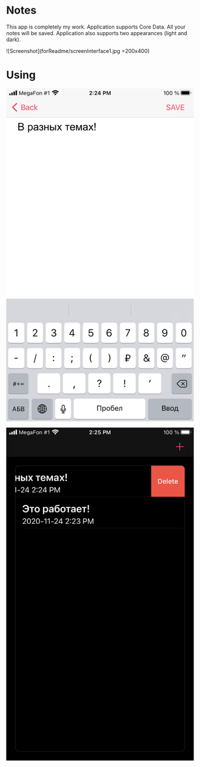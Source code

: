 # Notes

This app is completely my work. 
Application supports Core Data. All your notes will be saved.
Application also supports two appearances (light and dark). 

![Screenshot](forReadme/screenInterface1.jpg =200x400) 


# Using

![Screenshot](forReadme/screenAdd1.jpg)

![Screenshot](forReadme/screenDelete1.jpg)
